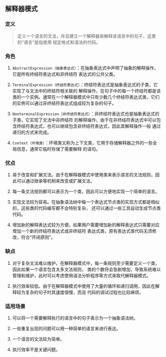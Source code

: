 ## 解释器模式

### 定义
> 定义一个语言的文法，并且建立一个解释器来解释该语言中的句子，这里的“语言”是指使用
  规定格式和语法的代码。

### 角色
1. `AbstractExpression（抽象表达式）`：在抽象表达式中声明了抽象的解释操作，它是所有终结符表达式和非终结符
    表达式的公共父类。

2. `TerminalExpression（终结符表达式）`：终结符表达式是抽象表达式的子类，它实现了与文法中的终结符相关联的
    解释操作，在句子中的每一个终结符都是该类的一个实例。通常在一个解释器模式中只有少数几个终结符表达式类，它们
    的实例可以通过非终结符表达式组成较为复杂的句子。

3. `NonterminalExpression（非终结符表达式）`：非终结符表达式也是抽象表达式的子类，它实现了文法中非终结符
    的解释操作，由于在非终结符表达式中可以包含终结符表达式，也可以继续包含非终结符表达式，因此其解释操作一般
    通过递归的方式来完成。

4. `Context（环境类）`：环境类又称为上下文类，它用于存储解释器之外的一些全局信息，通常它临时存储了需要解释
    的语句。
    
### 优点
1. 易于改变和扩展文法。由于在解释器模式中使用类来表示语言的文法规则，因此可以通过继承等机制来改变或扩展文法。

2. 每一条文法规则都可以表示为一个类，因此可以方便地实现一个简单的语言。

3. 实现文法较为容易。在抽象语法树中每一个表达式节点类的实现方式都是相似的，这些类的代码编写都不会特别复杂，
   还可以通过一些工具自动生成节点类代码。

4. 增加新的解释表达式较为方便。如果用户需要增加新的解释表达式只需要对应增加一个新的终结符表达式或非终结符
   表达式类，原有表达式类代码无须修改，符合“开闭原则”。
   
### 缺点
1. 对于复杂文法难以维护。在解释器模式中，每一条规则至少需要定义一个类，因此如果一个语言包含太多文法规则，
   类的个数将会急剧增加，导致系统难以管理和维护，此时可以考虑使用语法分析程序等方式来取代解释器模式。

2. 执行效率较低。由于在解释器模式中使用了大量的循环和递归调用，因此在解释较为复杂的句子时其速度很慢，而且
   代码的调试过程也比较麻烦。
 
### 适用场景
1. 可以将一个需要解释执行的语言中的句子表示为一个抽象语法树。

2. 一些重复出现的问题可以用一种简单的语言来进行表达。

3. 一个语言的文法较为简单。

4. 执行效率不是关键问题。